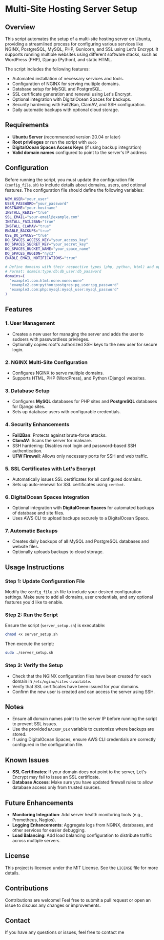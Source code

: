 # Multi-Site Hosting Server Setup

## Overview

This script automates the setup of a multi-site hosting server on Ubuntu, providing a streamlined process for configuring various services like NGINX, PostgreSQL, MySQL, PHP, Gunicorn, and SSL using Let's Encrypt. It supports running multiple websites using different software stacks, such as WordPress (PHP), Django (Python), and static HTML.

The script includes the following features:

- Automated installation of necessary services and tools.
- Configuration of NGINX for serving multiple domains.
- Database setup for MySQL and PostgreSQL.
- SSL certificate generation and renewal using Let's Encrypt.
- Optional integration with DigitalOcean Spaces for backups.
- Security hardening with Fail2Ban, ClamAV, and SSH configuration.
- Daily automatic backups with optional cloud storage.

## Requirements

- **Ubuntu Server** (recommended version 20.04 or later)
- **Root privileges** or run the script with `sudo`
- **DigitalOcean Spaces Access Keys** (if using backup integration)
- **Valid domain names** configured to point to the server's IP address

## Configuration

Before running the script, you must update the configuration file (`config_file.sh`) to include details about domains, users, and optional features. The configuration file should define the following variables:

```bash
NEW_USER="your_user"
USER_PASSWORD="your_password"
HOSTNAME="your-hostname"
INSTALL_REDIS="true"
SSL_EMAIL="your-email@example.com"
INSTALL_FAIL2BAN="true"
INSTALL_CLAMAV="true"
ENABLE_BACKUPS="true"
USE_DO_SPACES="true"
DO_SPACES_ACCESS_KEY="your_access_key"
DO_SPACES_SECRET_KEY="your_secret_key"
DO_SPACES_BUCKET_NAME="your_space_name"
DO_SPACES_REGION="nyc3"
ENABLE_EMAIL_NOTIFICATIONS="true"

# Define domains with their respective types (php, python, html) and optional features
# Format: domain:type:db:db_user:db_password
domains=(
  "example1.com:html:none:none:none"
  "example2.com:python:postgres:pg_user:pg_password"
  "example3.com:php:mysql:mysql_user:mysql_password"
)
```

## Features

### 1. User Management

- Creates a new user for managing the server and adds the user to sudoers with passwordless privileges.
- Optionally copies root's authorized SSH keys to the new user for secure login.

### 2. NGINX Multi-Site Configuration

- Configures NGINX to serve multiple domains.
- Supports HTML, PHP (WordPress), and Python (Django) websites.

### 3. Database Setup

- Configures **MySQL** databases for PHP sites and **PostgreSQL** databases for Django sites.
- Sets up database users with configurable credentials.

### 4. Security Enhancements

- **Fail2Ban**: Protects against brute-force attacks.
- **ClamAV**: Scans the server for malware.
- SSH hardening: Disables root login and password-based SSH authentication.
- **UFW Firewall**: Allows only necessary ports for SSH and web traffic.

### 5. SSL Certificates with Let's Encrypt

- Automatically issues SSL certificates for all configured domains.
- Sets up auto-renewal for SSL certificates using `certbot`.

### 6. DigitalOcean Spaces Integration

- Optional integration with **DigitalOcean Spaces** for automated backups of database and site files.
- Uses AWS CLI to upload backups securely to a DigitalOcean Space.

### 7. Automatic Backups

- Creates daily backups of all MySQL and PostgreSQL databases and website files.
- Optionally uploads backups to cloud storage.

## Usage Instructions

### Step 1: Update Configuration File

Modify the `config_file.sh` file to include your desired configuration settings. Make sure to add all domains, user credentials, and any optional features you'd like to enable.

### Step 2: Run the Script

Ensure the script (`server_setup.sh`) is executable:

```sh
chmod +x server_setup.sh
```

Then execute the script:

```sh
sudo ./server_setup.sh
```

### Step 3: Verify the Setup

- Check that the NGINX configuration files have been created for each domain in `/etc/nginx/sites-available`.
- Verify that SSL certificates have been issued for your domains.
- Confirm the new user is created and can access the server using SSH.

## Notes

- Ensure all domain names point to the server IP before running the script to prevent SSL issues.
- Use the provided `BACKUP_DIR` variable to customize where backups are stored.
- If using DigitalOcean Spaces, ensure AWS CLI credentials are correctly configured in the configuration file.

## Known Issues

- **SSL Certificates**: If your domain does not point to the server, Let's Encrypt may fail to issue an SSL certificate.
- **Database Access**: Make sure you have updated firewall rules to allow database access only from trusted sources.

## Future Enhancements

- **Monitoring Integration**: Add server health monitoring tools (e.g., Prometheus, Nagios).
- **Logging Enhancements**: Aggregate logs from NGINX, databases, and other services for easier debugging.
- **Load Balancing**: Add load balancing configuration to distribute traffic across multiple servers.

## License

This project is licensed under the MIT License. See the `LICENSE` file for more details.

## Contributions

Contributions are welcome! Feel free to submit a pull request or open an issue to discuss any changes or improvements.

## Contact

If you have any questions or issues, feel free to contact me
